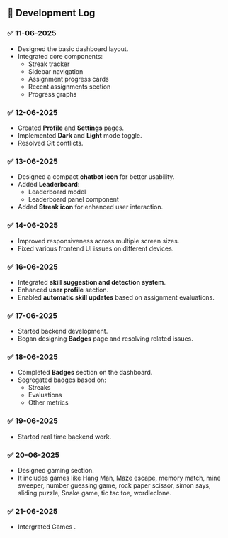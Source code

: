 ## 📅 Development Log

### ✅ 11-06-2025
- Designed the basic dashboard layout.
- Integrated core components:
  - Streak tracker
  - Sidebar navigation
  - Assignment progress cards
  - Recent assignments section
  - Progress graphs

### ✅ 12-06-2025
- Created **Profile** and **Settings** pages.
- Implemented **Dark** and **Light** mode toggle.
- Resolved Git conflicts.

### ✅ 13-06-2025
- Designed a compact **chatbot icon** for better usability.
- Added **Leaderboard**:
  - Leaderboard model
  - Leaderboard panel component
- Added **Streak icon** for enhanced user interaction.

### ✅ 14-06-2025
- Improved responsiveness across multiple screen sizes.
- Fixed various frontend UI issues on different devices.

### ✅ 16-06-2025
- Integrated **skill suggestion and detection system**.
- Enhanced **user profile** section.
- Enabled **automatic skill updates** based on assignment evaluations.

### ✅ 17-06-2025
- Started backend development.
- Began designing **Badges** page and resolving related issues.

### ✅ 18-06-2025
- Completed **Badges** section on the dashboard.
- Segregated badges based on:
  - Streaks
  - Evaluations
  - Other metrics

### ✅ 19-06-2025
 - Started real time backend work.

### ✅ 20-06-2025
- Designed gaming section.
- It includes games like Hang Man, Maze escape, memory match, mine sweeper, number guessing game, rock paper scissor, simon says, sliding puzzle, Snake game, tic tac toe, wordleclone.

### ✅ 21-06-2025
- Intergrated Games .
